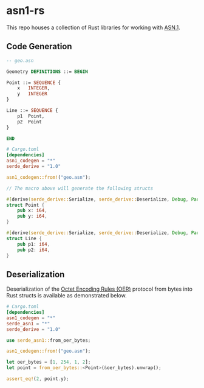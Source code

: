 # asn1-rs

This repo houses a collection of Rust libraries for working with [ASN.1](https://en.wikipedia.org/wiki/Abstract_Syntax_Notation_One).

## Code Generation

```asn1
-- geo.asn

Geometry DEFINITIONS ::= BEGIN

Point ::= SEQUENCE {
	x	INTEGER,
	y	INTEGER
}

Line ::= SEQUENCE {
	p1	Point,
	p2	Point
}

END
```

```toml
# Cargo.toml
[dependencies]
asn1_codegen = "*"
serde_derive = "1.0"
```

```rust
asn1_codegen::from!("geo.asn");

// The macro above will generate the following structs

#[derive(serde_derive::Serialize, serde_derive::Deserialize, Debug, PartialEq)]
struct Point {
	pub x: i64,
	pub y: i64,
}

#[derive(serde_derive::Serialize, serde_derive::Deserialize, Debug, PartialEq)]
struct Line {
	pub p1: i64,
	pub p2: i64,
}
```

## Deserialization

Deserialization of the [Octet Encoding Rules (OER)](https://www.itu.int/rec/T-REC-X.696-201508-I/en) protocol from bytes into Rust structs is available as demonstrated below.


```toml
# Cargo.toml
[dependencies]
asn1_codegen = "*"
serde_asn1 = "*"
serde_derive = "1.0"
```

```rust
use serde_asn1::from_oer_bytes;

asn1_codegen::from!("geo.asn");

let oer_bytes = [1, 254, 1, 2];
let point = from_oer_bytes::<Point>(&oer_bytes).unwrap();

assert_eq!(2, point.y);
```
